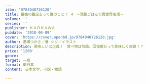 ```yaml
---
isbn: '9784040726120'
title: 最強の鑑定士って誰のこと？ ４ ～満腹ごはんで異世界生活～
volume: ''
series: ''
publisher: ＫＡＤＫＡＷＡ
pubdate: '2018-06-09'
cover: 'https://cover.openbd.jp/9784040726120.jpg'
author: 港瀬つかさ／著 シソ／イラスト
description: 美味しいは正義！　食べ物は勿論、回復薬だって美味しく改良！？
price: '1200'
genre: ''
target: 一般
format: 単行本
content: 日本文学、小説・物語

---
```

